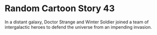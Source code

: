 # Random Cartoon Story 43

In a distant galaxy, Doctor Strange and Winter Soldier joined a team of intergalactic heroes to defend the universe from an impending invasion.